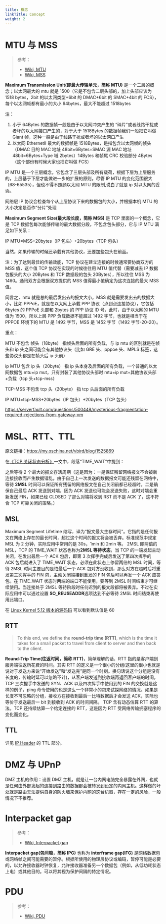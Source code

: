 ```yaml
---
title: 概念
linkTitle: Concept
weight: 2
---
```


# MTU 与 MSS

> 参考：
>
> - [Wiki, MTU](https://en.wikipedia.org/wiki/Maximum_transmission_unit)
> - [Wiki, MSS](https://en.wikipedia.org/wiki/Maximum_segment_size)

**Maximum Transmission Unit(即最大传输单元，简称 MTU)** 是一个二层的概念；以太网最大的 mtu 就是 1500（它是不包含二层头部的，加上头部应该为 1518 bytes，2bit 的以太网类型+6bit 的 DMAC+6bit 的 SMAC+4bit 的 FCS），每个以太网帧都有最小的大小 64bytes，最大不能超过 1518bytes

注：

1. 小于 64Bytes 的数据帧一般是由于以太网冲突产生的 “碎片”或者线路干扰或者坏的以太网接口产生的，对于大于 1518Bytes 的数据帧我们一般把它叫做 Giant 帧，这种一般是由于线路干扰或者坏的以太网口产生
2. 以太网 EthernetII 最大的数据帧是 1518Bytes，是指包含以太网帧的帧头（DMAC 目的 MAC 地址 48bit=6Bytes+SMAC 源 MAC 地址 48bit=6Bytes+Type 域 2bytes）14Bytes 和帧尾 CRC 校验部分 4Bytes （这个部份有时候大家也把它叫做 FCS）

IP MTU 是一个三层概念，它包含了三层头部及所有载荷，根据下层为上层服务的，上层基于下层才能做进一步的扩展的原则，尽管 IP MTU 的变化范围很大（68-65535），但也不得不照顾以太网 MTU 的限制,说白了就是 ip 对以太网的妥协。

网络层 IP 协议会检查每个从上层协议下来的数据包的大小，并根据本机 MTU 的大小决定是否作“分片”处理

**Maximum Segment Size(最大段长度，简称 MSS)** 是 TCP 里面的一个概念，它是 TCP 数据包每次能够传输的最大数据分段，不包含包头部分，它与 IP MTU 满足如下关系：

IP MTU=MSS+20bytes（IP 包头）+20bytes（TCP 包头）

当然，如果传输的时候还承载有其他协议，还要加些包头在前面。

注：为了达到最佳的传输效能，TCP 协议在建立连接的时候通常要协商双方的 MSS 值，这个值 TCP 协议在实现的时候往往用 MTU 值代替（需要减去 IP 数据包报头的大小 20Bytes 和 TCP 数据段的包头 20Bytes），所以往往 MSS 为 1460。通讯双方会根据双方提供的 MSS 值得最小值确定为这次连接的最大 MSS 值。

简言之，mtu 就是总的最后发出去的报文大小，MSS 就是需要发出去的数据大小，比如 PPPoE，就是在以太网上承载 PPP 协议（点到点连接协议），它包括 6bytes 的 PPPoE 头部和 2bytes 的 PPP 协议 ID 号，此时，由于以太网的 MTU 值为 1500，所以上层 PPP 负载数据不能超过 1492 字节，也就是相当于在 PPPOE 环境下的 MTU 是 1492 字节，MSS 是 1452 字节（1492 字节-20-20）。

重点：

MTU 不包含 帧头（18byte） 指帧头后面的所有负载，与 ip mtu 的区别就是在帧头和 ip 头之间可能会有其他协议头（比如 GRE 头、pppoe 头、MPLS 标签，这些协议头都是在帧头后 ip 头前）

ip MTU 包含 ip 头（20byte） 指 ip 头本身及后面的所有负载，一个普通的以太网数据包 mtu=ip mut，只有封装了其他协议头部时 mtu=ip mut+其他协议头部+负载（tcp 头+tcp-mss）

TCP-MSS 不包含 tcp 头（20byte） 指 tcp 头后面的所有负载

IP MTU=tcp-MSS+20bytes（IP 包头）+20bytes（TCP 包头）

<https://serverfault.com/questions/500448/mysterious-fragmentation-required-rejections-from-gateway-vm>

# MSL、RTT、TTL

原文链接：<https://my.oschina.net/vbird/blog/1525869>

在[《TCP 关闭状态分析》](https://my.oschina.net/vbird/blog/1507479)一文中，段落“TIME_WAIT”中提到：

之后等待 2 个最大的报文存活周期（这是因为：一是保证残留网络报文不会被新连接接收而产生数据错乱，由于自己上一次发送的数据报文可能还残留在网络中，等待 **2MSL** 时间可以保证所有残留的网络报文在自己关闭前都已经超时。二是确保自己最后 ACK 发送到对端，因为 ACK 发送也可能会发送失败，这时对端会重新发送 FIN，如果已经 CLOSED 了那么对端将收到 RST 而不是 ACK 了，这不符合 TCP 可靠关闭的策略。）

## MSL

Maximum Segment Lifetime 缩写，译为“报文最大生存时间”。它指的是任何报文在网络上存在的最长时间，超过这个时间的报文将会被丢弃。标准规范中规定 MSL 为 2 分钟，实际应用中常用的是 30s，1min 和 2min 等。
2MSL 即两倍的 MSL，TCP 的 TIME_WAIT 状态也称为**2MSL 等待状态**，当 TCP 的一端发起主动关闭，在发出最后一个 ACK 包后，即第 3 次挥手完成后发送了第四次挥手的 ACK 包后就进入了 TIME_WAIT 状态，必须在此状态上停留两倍的 MSL 时间，等待 2MSL 时间主要目的是怕最后一个 ACK 包对方没收到，那么对方在超时后将重发第三次挥手的 FIN 包，主动关闭端接到重发的 FIN 包后可以再发一个 ACK 应答包。在 TIME_WAIT 状态时两端的端口不能使用，要等到 2MSL 时间结束才可继续使用。当连接处于 2MSL 等待阶段时任何迟到的报文段都将被丢弃。不过在实际应用中可以通过设置 **SO_REUSEADDR**选项达到不必等待 2MSL 时间结束再使用此端口。

在 [Linux Kernel 5.12 版本的源码码](https://github.com/torvalds/linux/blob/v5.12/include/net/tcp.h#L121) 可以看到默认值是 60

## RTT

> To this end, we define the **round-trip time (RTT)**, which is the time it takes for a small packet to travel from client to server and then back to the client.

**Round-Trip Time(往返时间，简称 RTT)**，简单理解的话，RTT 指的是客户端到服务端往返所花费的时间。其实 RTT 的定义是一个很小的分组(这里的很小也就是说对于发送方来说“开始发送”和“发送完”是同一个时刻。换句话说这个分组是没有长度的，传输时延可以忽略不计)，从客户端发送到接收端再返回客户端的时间。TCP 三次握手中发送的 SYN、ACK 以及四次挥手中使用到的 FIN 的交换就是这样的例子，ping 命令使用的也是这么一个非常小的包来试探网络的情况。如果是长度不可忽略的分组，接收方在接收到最后一比特数据后才会发送 ACK，实际也等价于发送最后一 bit 到接收到 ACK 的时间间隔。
TCP 含有动态估算 RTT 的算法。TCP 还持续估算一个给定连接的 RTT，这是因为 RTT 受网络传输拥塞程序的变化而变化。

## TTL

详见 [IP Header](/docs/4.数据通信/Protocol/TCP_IP/IP/IP%20Header.md) 的 TTL 部分。

# DMZ 与 UPnP

DMZ 主机的作用：设置 DMZ 主机，就是让一台内网电脑完全暴露在外网，也就是任何由外部发起的连接到路由的数据都会被转发到设定的内网主机。这样做的坏处就是路由无法提供自身的防火墙来保护内网的这台机器，存在一定的风险，一般情况下不推荐。

# Interpacket gap

> 参考：
>
> - [Wiki, Interpacket gap](https://en.wikipedia.org/wiki/Interpacket_gap)

**Interpacket gap(包间隙，简称 IPG)** 也称为 **interframe gap(IFG)** 是网络数据包或网络帧之间可能需要的暂停。根据所使用的物理层协议或编码，暂停可能是必要的，以允许接收器时钟恢复，允许接收器准备另一个数据包（例如，从低功耗状态上电）或其他目的。可以将其视为保护间隔的特定情况。

# PDU

> 参考：
>
> - [Wiki, PDU](https://en.wikipedia.org/wiki/Protocol_data_unit)

